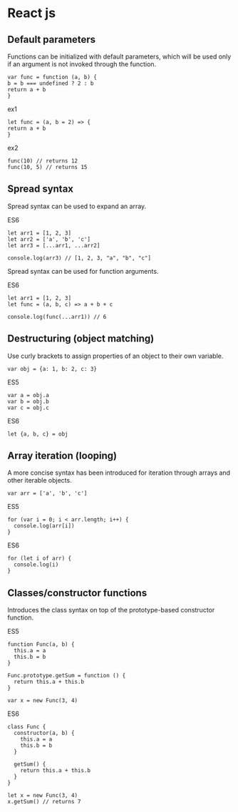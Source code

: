 # React js

## Default parameters
Functions can be initialized with default parameters, which will be used only if an argument is not invoked through the
function.

    var func = function (a, b) {
    b = b === undefined ? 2 : b
    return a + b
    }
ex1

    let func = (a, b = 2) => {
    return a + b
    }
ex2

    func(10) // returns 12
    func(10, 5) // returns 15

## Spread syntax
Spread syntax can be used to expand an array.

ES6

    let arr1 = [1, 2, 3]
    let arr2 = ['a', 'b', 'c']
    let arr3 = [...arr1, ...arr2]

    console.log(arr3) // [1, 2, 3, "a", "b", "c"]

Spread syntax can be used for function arguments.

ES6

    let arr1 = [1, 2, 3]
    let func = (a, b, c) => a + b + c

    console.log(func(...arr1)) // 6

## Destructuring (object matching)
Use curly brackets to assign properties of an object to their own variable.

    var obj = {a: 1, b: 2, c: 3}
ES5
    
    var a = obj.a
    var b = obj.b
    var c = obj.c
ES6

    let {a, b, c} = obj

## Array iteration (looping)
A more concise syntax has been introduced for iteration through arrays and other iterable objects.

    var arr = ['a', 'b', 'c']
ES5

    for (var i = 0; i < arr.length; i++) {
      console.log(arr[i])
    }
ES6
    
    for (let i of arr) {
      console.log(i)
    }


## Classes/constructor functions
Introduces the class syntax on top of the prototype-based constructor function.

ES5
    
    function Func(a, b) {
      this.a = a
      this.b = b
    }

    Func.prototype.getSum = function () {
      return this.a + this.b
    }

    var x = new Func(3, 4)
ES6
    
    class Func {
      constructor(a, b) {
        this.a = a
        this.b = b
      }
    
      getSum() {
        return this.a + this.b
      }
    }
    
    let x = new Func(3, 4)
    x.getSum() // returns 7
    
